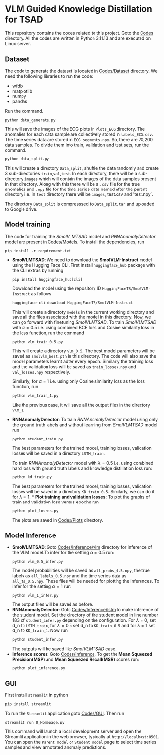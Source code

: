# VLM Guided Knowledge Distillation for TSAD


This repository contains the codes related to this project. Goto the [Codes](Codes) directory. All the codes are written in Python 3.11.13 and are executed on Linux server.

## Dataset 
The code to generate the dataset is located in [Codes/Dataset](Codes/Dataset) directory. We need the following libraries to run the code:
  * wfdb
  * matplotlib
  * numpy
  * pandas


Run the command.
```
python data_generate.py
```
This will save the images of the ECG plots in `Plots_ECG` directory. The anomalies for each data sample are collectively stored in `labels_ECG.csv`. The time series data are stored in `ECG_segments.npy`. So, there are 70,200 data samples. To divide them into train, validation and test sets, run the command.
```
python data_split.py
```
This will create a directory `Data_split`, shuffle the data randomly and create 3 sub-directories `train`,`val`,`test`. In each directory, there will be a sub-directory `images` which will contain the images of the data samples present in that directory. Along with this there will be a `.csv` file for the true anomalies and `.npy` file for the time series data named after the parent directory i.e. in `test` directory there will be `images`, test.csv and 'test.npy`.

The directory `Data_split` is compresssed to `Data_split.tar` and uploaded to Google drive.

## Model training
The code for training the *SmolVLMTSAD* model and *RNNAnomalyDetector* model are present in [Codes/Models](Codes/Models). To install the dependencies, run
```
pip install -r requirement.txt
```
  * **SmolVLMTSAD**: We need to download the **SmolVLM-Instruct** model using the Hugging Face CLI. First install `huggingface_hub` package with the CLI extras by running
     ```
     pip install huggingface_hub[cli]
     ```
     Download the model using the repository ID `HuggingFaceTB/SmolVLM-Instruct` as follows
     ```
     huggingface-cli download HuggingFaceTB/SmolVLM-Instruct
     ```
     This will create a directoty `models` in the current working directory and save all the files associated with the model in this directory. Now, we can go forward with finetuning *SmolVLMTSAD*.
     To train *SmolVLMTSAD* with $\alpha=0.5$ i.e. using combined BCE loss and Cosine similarity loss in the loss function, run the command
     ```
     python vlm_train_0.5.py
     ```
     This will create a directory `vlm_0.5`. The best model parameters will be saved as `smolvlm_best.pth` in this directory. The code will also save the model parameters learnt adter every epoch. Similarly the training loss and the validation loss will be saved as `train_losses.npy` and `val_losses.npy` respectively.
     
     Similarly, for $\alpha=1$ i.e. using only Cosine similarity loss as the loss function, run
     ```
     python vlm_train_1.py
     ```
     Like the previous case, it will save all the output files in the directory `vlm_1`.
   * **RNNAnomalyDetector**: To train *RNNAnomalyDetector* model using only the ground truth labels and without learning from *SmolVLMTSAD* model run
      ```
      python student_train.py
      ```
      The best parameters for the trained model, training losses, validation losses will be saved in a directory `LSTM_train`.

      To train *RNNAnomalyDetector* model with $\lambda=0.5$ i.e. using combined hard loss with ground truth labels and knowledge distillation loss run:
      ```
      python kd_train.py
      ```
      The best parameters for the trained model, training losses, validation losses will be saved in a directory `KD_train_0.5`. Similarly, we can do it for $\lambda=1$.
    * **Plot training and validation losses**: To plot the graphs of train and validation loss versus epochs run
      ```
      python plot_losses.py
      ```
      The plots are saved in [Codes/Plots](Codes/Plots) directory.
      

## Model Inference
 * **SmolVLMTSAD**: Goto [Codes/Inference/vlm](Codes/Inference/vlm) directory for inference of the VLM model.To infer for the setting $\alpha=0.5$ run:
   ```
   python vlm_0.5_infer.py
   ```
   The model probabilities will be saved as `all_probs_0.5.npy`, the true labels as `all_labels_0.5.npy` and the time series data as `all_ts_0.5.npy`. These files will be needed for plotting the inferences.
   To infer for the setting $\alpha=1$ run:
   ```
   python vlm_1_infer.py
   ```
   The output files will be saved as before.
* **RNNAnomalyDetector**: Goto [Codes/Inference/lstm](Codes/Inference/lstm) to make inference of the student model. Set the directory of the student model in line number 183 of `student_infer.py` depending on the configuration. For $\lambda=0$, set d_n to `LSTM_train`, for $\lambda=0.5$ set d_n to `KD_train_0.5` and for $\lambda=1$ set d_n to `KD_train_1`. Now run
   ```
   python student_infer.py
   ```
   The outputs will be saved like *SmolVLMTSAD* case.
* **Inference scores**: Goto [Codes/Inference](Codes/Inference). To get the **Mean Squeezed Precision(MSP)** and **Mean Squeezed Recall(MSR)** scores run:
   ```
   python plot_inference.py
   ```
   
## GUI
First install `streamlit` in python
```
pip install streamlit
```
To run the `Streamlit` application goto [Codes/GUI](Codes/GUI). Then run
```
streamlit run 0_Homepage.py
```
This command will launch a local development server and open the Streamlit application in the web browser, typically at `http://localhost:8501`. You can open the `Parent model` or `Student model` page to select time series samples and view annotated anomaly predictions.

